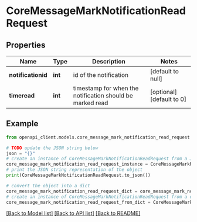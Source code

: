# CoreMessageMarkNotificationReadRequest


## Properties

Name | Type | Description | Notes
------------ | ------------- | ------------- | -------------
**notificationid** | **int** | id of the notification | [default to null]
**timeread** | **int** | timestamp for when the notification should be marked read | [optional] [default to 0]

## Example

```python
from openapi_client.models.core_message_mark_notification_read_request import CoreMessageMarkNotificationReadRequest

# TODO update the JSON string below
json = "{}"
# create an instance of CoreMessageMarkNotificationReadRequest from a JSON string
core_message_mark_notification_read_request_instance = CoreMessageMarkNotificationReadRequest.from_json(json)
# print the JSON string representation of the object
print(CoreMessageMarkNotificationReadRequest.to_json())

# convert the object into a dict
core_message_mark_notification_read_request_dict = core_message_mark_notification_read_request_instance.to_dict()
# create an instance of CoreMessageMarkNotificationReadRequest from a dict
core_message_mark_notification_read_request_from_dict = CoreMessageMarkNotificationReadRequest.from_dict(core_message_mark_notification_read_request_dict)
```
[[Back to Model list]](../README.md#documentation-for-models) [[Back to API list]](../README.md#documentation-for-api-endpoints) [[Back to README]](../README.md)


